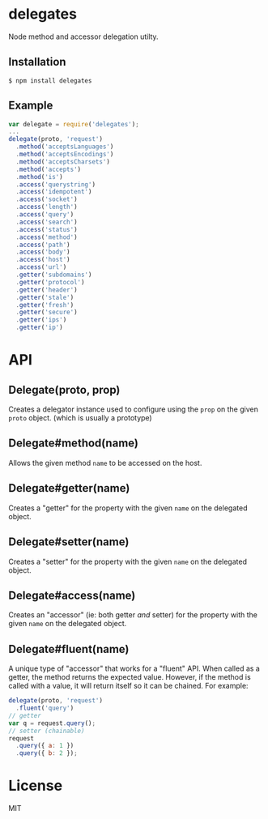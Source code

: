 # delegates
  Node method and accessor delegation utilty.
## Installation
```
$ npm install delegates
```
## Example
```js
var delegate = require('delegates');
...
delegate(proto, 'request')
  .method('acceptsLanguages')
  .method('acceptsEncodings')
  .method('acceptsCharsets')
  .method('accepts')
  .method('is')
  .access('querystring')
  .access('idempotent')
  .access('socket')
  .access('length')
  .access('query')
  .access('search')
  .access('status')
  .access('method')
  .access('path')
  .access('body')
  .access('host')
  .access('url')
  .getter('subdomains')
  .getter('protocol')
  .getter('header')
  .getter('stale')
  .getter('fresh')
  .getter('secure')
  .getter('ips')
  .getter('ip')
```
# API
## Delegate(proto, prop)
Creates a delegator instance used to configure using the `prop` on the given
`proto` object. (which is usually a prototype)
## Delegate#method(name)
Allows the given method `name` to be accessed on the host.
## Delegate#getter(name)
Creates a "getter" for the property with the given `name` on the delegated
object.
## Delegate#setter(name)
Creates a "setter" for the property with the given `name` on the delegated
object.
## Delegate#access(name)
Creates an "accessor" (ie: both getter *and* setter) for the property with the
given `name` on the delegated object.
## Delegate#fluent(name)
A unique type of "accessor" that works for a "fluent" API. When called as a
getter, the method returns the expected value. However, if the method is called
with a value, it will return itself so it can be chained. For example:
```js
delegate(proto, 'request')
  .fluent('query')
// getter
var q = request.query();
// setter (chainable)
request
  .query({ a: 1 })
  .query({ b: 2 });
```
# License
  MIT
